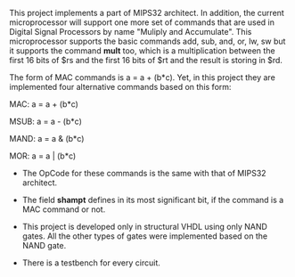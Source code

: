 This project implements a part of MIPS32 architect. In addition, the current microprocessor will support one more set of
commands that are used in Digital Signal Processors by name "Muliply and Accumulate".
This microprocessor supports the basic commands add, sub, and, or, lw, sw but it supports the command **mult** too, which is a
multiplication between the first 16 bits of $rs and the first 16 bits of $rt and the result is storing in $rd.

The form of MAC commands is a = a + (b*c). Yet, in this project they are implemented four alternative commands based on this form:

MAC: a = a + (b*c) 

MSUB: a = a - (b*c)

MAND: a = a & (b*c)

MOR: a = a | (b*c)

* The OpCode for these commands is the same with that of MIPS32 architect. 

* The field **shampt** defines in its most  significant bit, if the command is a MAC command or not.

* This project is developed only in structural VHDL using only NAND gates. All the other types of gates were implemented based on 
the NAND gate. 

* There is a testbench for every circuit.



